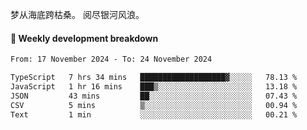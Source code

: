梦从海底跨枯桑。
阅尽银河风浪。


#### 📝 Weekly development breakdown

<!--START_SECTION:waka-->

```txt
From: 17 November 2024 - To: 24 November 2024

TypeScript   7 hrs 34 mins   ███████████████████▓░░░░░   78.13 %
JavaScript   1 hr 16 mins    ███▒░░░░░░░░░░░░░░░░░░░░░   13.18 %
JSON         43 mins         ██░░░░░░░░░░░░░░░░░░░░░░░   07.43 %
CSV          5 mins          ▒░░░░░░░░░░░░░░░░░░░░░░░░   00.94 %
Text         1 min           ░░░░░░░░░░░░░░░░░░░░░░░░░   00.21 %
```

<!--END_SECTION:waka-->



